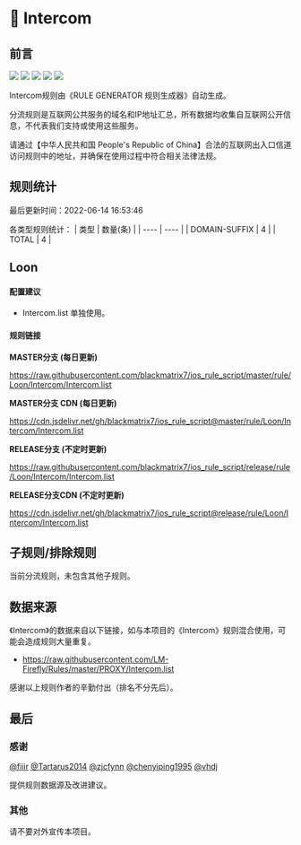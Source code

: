 # 🧸 Intercom

## 前言

![](https://shields.io/badge/-移除重复规则-ff69b4) ![](https://shields.io/badge/-DOMAIN与DOMAIN--SUFFIX合并-green) ![](https://shields.io/badge/-DOMAIN--SUFFIX间合并-critical) ![](https://shields.io/badge/-DOMAIN--SUFFIX与DOMAIN--KEYWORD合并-blue) ![](https://shields.io/badge/-IP--CIDR(6)合并-blueviolet) 

Intercom规则由《RULE GENERATOR 规则生成器》自动生成。

分流规则是互联网公共服务的域名和IP地址汇总，所有数据均收集自互联网公开信息，不代表我们支持或使用这些服务。

请通过【中华人民共和国 People's Republic of China】合法的互联网出入口信道访问规则中的地址，并确保在使用过程中符合相关法律法规。

## 规则统计

最后更新时间：2022-06-14 16:53:46

各类型规则统计：
| 类型 | 数量(条)  | 
| ---- | ----  |
| DOMAIN-SUFFIX | 4  | 
| TOTAL | 4  | 


## Loon 

#### 配置建议
- Intercom.list 单独使用。

#### 规则链接
**MASTER分支 (每日更新)**

https://raw.githubusercontent.com/blackmatrix7/ios_rule_script/master/rule/Loon/Intercom/Intercom.list

**MASTER分支 CDN (每日更新)**

https://cdn.jsdelivr.net/gh/blackmatrix7/ios_rule_script@master/rule/Loon/Intercom/Intercom.list

**RELEASE分支 (不定时更新)**

https://raw.githubusercontent.com/blackmatrix7/ios_rule_script/release/rule/Loon/Intercom/Intercom.list

**RELEASE分支CDN (不定时更新)**

https://cdn.jsdelivr.net/gh/blackmatrix7/ios_rule_script@release/rule/Loon/Intercom/Intercom.list

## 子规则/排除规则


当前分流规则，未包含其他子规则。

## 数据来源

《Intercom》的数据来自以下链接，如与本项目的《Intercom》规则混合使用，可能会造成规则大量重复。

- https://raw.githubusercontent.com/LM-Firefly/Rules/master/PROXY/Intercom.list


感谢以上规则作者的辛勤付出（排名不分先后）。

## 最后

### 感谢

[@fiiir](https://github.com/fiiir) [@Tartarus2014](https://github.com/Tartarus2014) [@zjcfynn](https://github.com/zjcfynn) [@chenyiping1995](https://github.com/chenyiping1995) [@vhdj](https://github.com/vhdj)

提供规则数据源及改进建议。

### 其他

请不要对外宣传本项目。